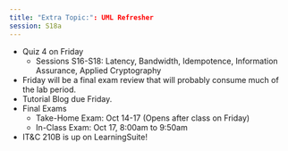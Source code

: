 ```yaml
---
title: "Extra Topic:": UML Refresher
session: S18a
---
```

* Quiz 4 on Friday
    * Sessions S16-S18: Latency, Bandwidth, Idempotence, Information Assurance, Applied Cryptography
* Friday will be a final exam review that will probably consume much of the lab period.
* Tutorial Blog due Friday.
* Final Exams
    * Take-Home Exam: Oct 14-17 (Opens after class on Friday)
    * In-Class Exam: Oct 17, 8:00am to 9:50am
* IT&C 210B is up on LearningSuite!